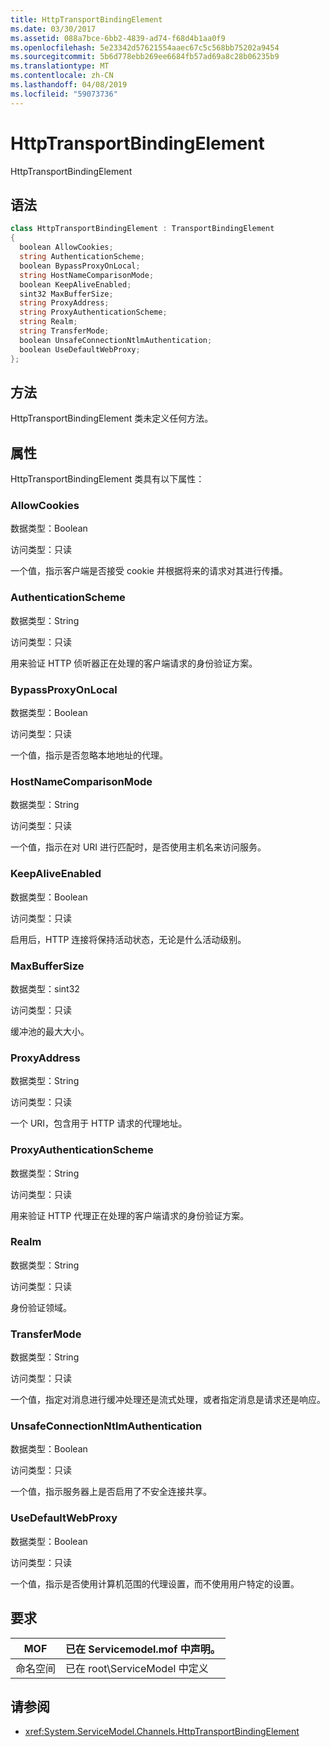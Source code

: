 ```yaml
---
title: HttpTransportBindingElement
ms.date: 03/30/2017
ms.assetid: 088a7bce-6bb2-4839-ad74-f68d4b1aa0f9
ms.openlocfilehash: 5e23342d57621554aaec67c5c568bb75202a9454
ms.sourcegitcommit: 5b6d778ebb269ee6684fb57ad69a8c28b06235b9
ms.translationtype: MT
ms.contentlocale: zh-CN
ms.lasthandoff: 04/08/2019
ms.locfileid: "59073736"
---
```

# <a name="httptransportbindingelement"></a>HttpTransportBindingElement
HttpTransportBindingElement  
  
## <a name="syntax"></a>语法  
  
```csharp
class HttpTransportBindingElement : TransportBindingElement  
{  
  boolean AllowCookies;  
  string AuthenticationScheme;  
  boolean BypassProxyOnLocal;  
  string HostNameComparisonMode;  
  boolean KeepAliveEnabled;  
  sint32 MaxBufferSize;  
  string ProxyAddress;  
  string ProxyAuthenticationScheme;  
  string Realm;  
  string TransferMode;  
  boolean UnsafeConnectionNtlmAuthentication;  
  boolean UseDefaultWebProxy;  
};  
```  
  
## <a name="methods"></a>方法  
 HttpTransportBindingElement 类未定义任何方法。  
  
## <a name="properties"></a>属性  
 HttpTransportBindingElement 类具有以下属性：  
  
### <a name="allowcookies"></a>AllowCookies  
 数据类型：Boolean  
  
 访问类型：只读  
  
 一个值，指示客户端是否接受 cookie 并根据将来的请求对其进行传播。  
  
### <a name="authenticationscheme"></a>AuthenticationScheme  
 数据类型：String  
  
 访问类型：只读  
  
 用来验证 HTTP 侦听器正在处理的客户端请求的身份验证方案。  
  
### <a name="bypassproxyonlocal"></a>BypassProxyOnLocal  
 数据类型：Boolean  
  
 访问类型：只读  
  
 一个值，指示是否忽略本地地址的代理。  
  
### <a name="hostnamecomparisonmode"></a>HostNameComparisonMode  
 数据类型：String  
  
 访问类型：只读  
  
 一个值，指示在对 URI 进行匹配时，是否使用主机名来访问服务。  
  
### <a name="keepaliveenabled"></a>KeepAliveEnabled  
 数据类型：Boolean  
  
 访问类型：只读  
  
 启用后，HTTP 连接将保持活动状态，无论是什么活动级别。  
  
### <a name="maxbuffersize"></a>MaxBufferSize  
 数据类型：sint32  
  
 访问类型：只读  
  
 缓冲池的最大大小。  
  
### <a name="proxyaddress"></a>ProxyAddress  
 数据类型：String  
  
 访问类型：只读  
  
 一个 URI，包含用于 HTTP 请求的代理地址。  
  
### <a name="proxyauthenticationscheme"></a>ProxyAuthenticationScheme  
 数据类型：String  
  
 访问类型：只读  
  
 用来验证 HTTP 代理正在处理的客户端请求的身份验证方案。  
  
### <a name="realm"></a>Realm  
 数据类型：String  
  
 访问类型：只读  
  
 身份验证领域。  
  
### <a name="transfermode"></a>TransferMode  
 数据类型：String  
  
 访问类型：只读  
  
 一个值，指定对消息进行缓冲处理还是流式处理，或者指定消息是请求还是响应。  
  
### <a name="unsafeconnectionntlmauthentication"></a>UnsafeConnectionNtlmAuthentication  
 数据类型：Boolean  
  
 访问类型：只读  
  
 一个值，指示服务器上是否启用了不安全连接共享。  
  
### <a name="usedefaultwebproxy"></a>UseDefaultWebProxy  
 数据类型：Boolean  
  
 访问类型：只读  
  
 一个值，指示是否使用计算机范围的代理设置，而不使用用户特定的设置。  
  
## <a name="requirements"></a>要求  
  
|MOF|已在 Servicemodel.mof 中声明。|  
|---------|-----------------------------------|  
|命名空间|已在 root\ServiceModel 中定义|  
  
## <a name="see-also"></a>请参阅

- <xref:System.ServiceModel.Channels.HttpTransportBindingElement>
